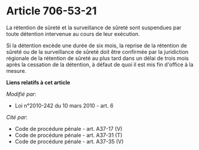 # Article 706-53-21

La rétention de sûreté et la surveillance de sûreté sont suspendues par toute détention intervenue au cours de leur
exécution. 

Si la détention excède une durée de six mois, la reprise de la rétention de sûreté ou de la surveillance de sûreté doit être
confirmée par la juridiction régionale de la rétention de sûreté au plus tard dans un délai de trois mois après la cessation
de la détention, à défaut de quoi il est mis fin d'office à la mesure.

**Liens relatifs à cet article**

_Modifié par_:

  - Loi n°2010-242 du 10 mars 2010 - art. 6

_Cité par_:

  - Code de procédure pénale - art. A37-17 (V)
  - Code de procédure pénale - art. A37-31 (T)
  - Code de procédure pénale - art. A37-35 (V)

